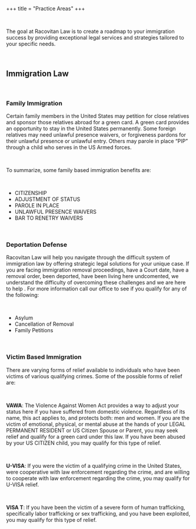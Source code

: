 +++
title = "Practice Areas"
+++

<br />


The goal at Racovitan Law is to create a roadmap to your immigration success by providing exceptional legal services and strategies tailored to your specific needs. 

<br />

## Immigration Law

<br />

### Family Immigration

Certain family members in the United States may petition for close relatives and sponsor those relatives abroad for a green card. A green card provides an opportunity to stay in the United States permanently. Some foreign relatives may need unlawful presence waivers, or forgiveness pardons for their unlawful presence or unlawful entry. Others may parole in place “PIP” through a child who serves in the US Armed forces.

<br />

To summarize, some family based immigration benefits are:

<br />

- CITIZENSHIP
- ADJUSTMENT OF STATUS
- PAROLE IN PLACE
- UNLAWFUL PRESENCE WAIVERS
- BAR TO RENETRY WAIVERS

<br />

### Deportation Defense

Racovitan Law will help you navigate through the difficult system of immigration law by offering strategic legal solutions for your unique case. If you are facing immigration removal proceedings, have a Court date,  have a removal order, been deported, have been living here undcomented, we understand the difficulty of overcoming these challenges and we are here to help .   For more information call our office to see if you qualify for any of the following:

<br />

- Asylum
- Cancellation of Removal
- Family Petitions

<br />

### Victim Based Immigration

There are varying forms of relief available to individuals who have been victims of various qualifying crimes. Some of the possible forms of relief are:

<br />

**VAWA**: The Violence Against Women Act provides a way to adjust your status here if you have suffered from domestic violence. Regardless of its name, this act applies to, and protects  both: men and women. If you are the victim of emotional, physical, or mental abuse at the hands of your LEGAL PERMANENT RESIDENT or US Citizen Spouse or Parent, you may seek relief and qualify for a green card under this law. If you have been abused by your US CITIZEN child, you may qualify for this type of relief.

<br />

**U-VISA**: If you were the victim of a qualifying crime in the United States, were cooperative with law enforcement regarding the crime, and are willing to cooperate with law enforcement regarding the crime, you may qualify for U-VISA relief.

<br />

**VISA T**: If you have been the victim of a severe form of human trafficking, specifically labor trafficking or sex trafficking,  and you have been exploited, you may qualify for this type of relief.

